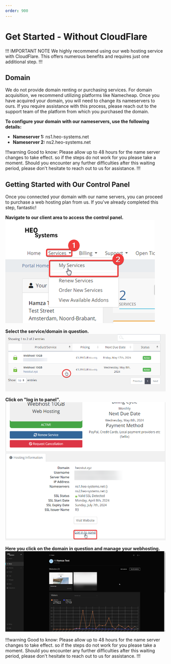 ```yaml
---
order: 900
---
```

# Get Started - Without CloudFlare

!!! IMPORTANT NOTE
We highly recommend using our web hosting service with CloudFlare. This offers numerous benefits and requires just one additional step.
!!!

## Domain

We do not provide domain renting or purchasing services. For domain acquisition, we recommend utilizing platforms like Namecheap. Once you have acquired your domain, you will need to change its nameservers to ours. If you require assistance with this process, please reach out to the support team of the platform from which you purchased the domain.

**To configure your domain with our nameservers, use the following details:**

- **Nameserver 1:** ns1.heo-systems.net
- **Nameserver 2:** ns2.heo-systems.net

!!!warning Good to know:
Please allow up to 48 hours for the name server changes to take effect. so if the steps do not work for you please take a moment. Should you encounter any further difficulties after this waiting period, please don't hesitate to reach out to us for assistance.
!!!

## Getting Started with Our Control Panel
Once you connected your domain with our name servers, you can proceed to purchase a web hosting plan from us. If you've already completed this step, fantastic! 

**Navigate to our client area to access the control panel.**
![Services tab in our client area.](/static/my-services.png)

**Select the service/domain in question.**
![](/static/webhosting/select-domain.png)

**Click on "log in to panel".**
![](/static/webhosting/log-in-to-panel.png)

**Here you click on the domain in question and manage your webhosting.**
![](/static/webhosting/webhosting-panel.png)

!!!warning Good to know:
Please allow up to 48 hours for the name server changes to take effect. so if the steps do not work for you please take a moment. Should you encounter any further difficulties after this waiting period, please don't hesitate to reach out to us for assistance.
!!!